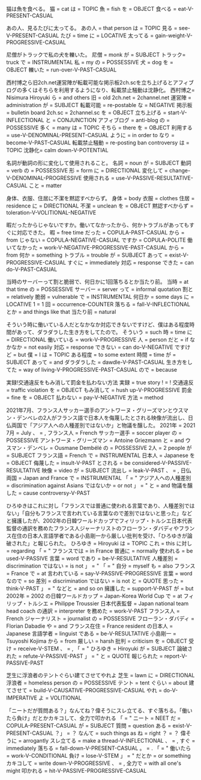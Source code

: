 猫は魚を食べる。
猫 = cat
は = TOPIC
魚 = fish
を = OBJECT
食べる = eat-V-PRESENT-CASUAL

あの人、見るたびに太ってる。
あの人 = that person
は = TOPIC
見る = see-V-PRESENT-CASUAL
たび = time
に = LOCATIVE
太ってる = gain-weight-V-PROGRESSIVE-CASUAL

尼僧がトラックで私の犬を轢いた。
尼僧 = monk
が = SUBJECT
トラック= truck
で = INSTRUMENTAL
私 = my
の = POSSESSIVE
犬 = dog
を = OBJECT
轢いた = run-over-V-PAST-CASUAL

西村博之ら旧2ch.net運営陣が転載可能な掲示板2ch.scを立ち上げるとアフィブログの多くはそちらを利用するようになり、転載禁止騒動は沈静化。
西村博之= Nisimura Hiroyuki
ら = and others
旧 = old
2ch.net = 2channel.net
運営陣 = administration
が = SUBJECT
転載可能 = re-postable
な = NEGATIVE
掲示板 = bulletin board
2ch.sc = 2channel.sc
を = OBJECT
立ち上げる = start-V-INFLECTIONAL
と = CONJUNCTION
アフィブログ = anti-blog
の = POSSESSIVE
多く = many
は = TOPIC
そちら = there
を = OBJECT
利用する = use-V-DENOMINAL-PRESENT-CASUAL
ように = in order to
なり = become-V-PAST-CASUAL
転載禁止騒動 = re-posting ban controversy
は = TOPIC
沈静化= calm down-V-POTENTIAL

名詞が動詞の形に変化して使用されること。 
名詞 = noun
が = SUBJECT
動詞 = verb
の = POSSESSIVE
形 = form
に = DIRECTIONAL
変化して = change-V-DENOMINAL-PROGRESSIVE
使用される = use-V-PASSIVE-RESULTATIVE-CASUAL
こと = matter

 身体、衣服、住居に不潔を黙認すべからず。
身体 = body
衣服 = clothes
住居 = residence
に = DIRECTIONAL
不潔 = unclean
を = OBJECT
黙認すべからず = toleration-V-VOLITIONAL-NEGATIVE

暇だったからじゃないですか。働いてなかったから、何かトラブルがあってもすぐに対応できた。
暇 = free time
だった = COPULA-PAST-CASUAL
から = from
じゃない = COPULA-NEGATIVE-CASUAL
ですか = COPULA-POLITE
働いてなかった = work-V-NEGATIVE-PROGRESSIVE-PAST-CASUAL
から = from
何か = something
トラブル = trouble
が = SUBJECT
あって = exist-V-PROGRESSIVE-CASUAL
すぐに = immediately
対応 = response
できた = can do-V-PAST-CASUAL

当時のサーバーって割と脆弱で、何日かに1回落ちるとか当たり前。
当時 = at that time
の = POSSESSIVE
サーバー = server
って = informal quotation
割と = relatively
脆弱 = vulnerable
で = INSTRUMENTAL
何日か = some days
に = LOCATIVE
1 = 1
回 = occurrence-COUNTER
落ちる = fall-V-INFLECTIONAL
とか = and things like that
当たり前 = natural

そういう時に働いている人だとなかなか対応できないですけど、僕はある程度時間があって、ダラダラした生き方をしてたので。
そういう = such
時 = time
に = DIRECTIONAL
働いている = work-V-PROGRESSIVE
人 = person
だと = if
なかなか = not easily
対応 = response
できない = can do-V-NEGATIVE
ですけど = but
僕 = I
は = TOPIC
ある程度 = to some extent
時間 = time
が = SUBJECT
あって = and
ダラダラした = dawdle-V-PAST-CASUAL
生き方をしてた = way of living-V-PROGRESSIVE-PAST-CASUAL
ので = because

実録!交通違反をもみ消して罰金を払わない方法
実録 = true story
! = !
交通違反 = traffic violation
を = OBJECT
もみ消して = hush up-V-PROGRESSIVE
罰金 = fine
を = OBJECT
払わない = pay-V-NEGATIVE
方法 = method

2021年7月、フランス人サッカー選手のアントワーヌ・グリーズマンとウスマン・デンベレの2人がフランス語で日本人を侮蔑したとされる映像が流出し、日仏両国で「アジア人への人種差別ではないか」と物議を醸した。
2021年 = 2021
7月 = July
、 = ,
フランス人 = French
サッカー選手 = soccer player
の = POSSESSIVE
アントワーヌ・グリーズマン = Antoine Griezmann
と = and
ウスマン・デンベレ = Ousmane Dembélé
の = POSSESSIVE
2人 = 2 people
が = SUBJECT
フランス語 = French
で = INSTRUMENTAL
日本人 = Japanese
を = OBJECT
侮蔑した = insult-V-PAST
とされる = be considered-V-PASSIVE-RESULTATIVE
映像 = video
が = SUBJECT
流出し = leak-V-PAST
、 = ,
日仏両国 = Japan and France
で = INSTRUMENTAL
「 = "
アジア人への人種差別 = discrimination against Asians
ではないか = or not
」 = "
と = and
物議を醸した = cause controversy-V-PAST

ひろゆきはこれに対し「フランスでは普通に使われる言葉であり、人種差別ではない」「自分もフランスで言われている言葉なので差別ではないと思った」などと擁護したが、2002年の日韓ワールドカップでフィリップ・トルシエ日本代表監督の通訳を務めたフランス人ジャーナリストのフローラン・ダバディやフランス在住の日本人言語学者である小島剛一から厳しい批判を受け、「ひろゆきが論破された」と報じられた。 
ひろゆき = Hiroyuki
は = TOPIC
これ = this
に対し = regarding
「 = "
フランスでは = in France
普通に = normally
使われる = be used-V-PASSIVE
言葉 = word
であり = be-V-RESULTATIVE
人種差別 = discrimination
ではない = is not
」 = "
「 = "
自分 = myself
も = also
フランス = France
で = at
言われている = say-V-PASSIVE-PROGRESSIVE
言葉 = word
なので = so
差別 = discrimination
ではない = is not
と = QUOTE
思った = think-V-PAST
」 = "
などと = and so on
擁護した = support-V-PAST
が = but
2002年 = 2002
の日韓ワールドカップ = Japan-Korea World Cup
で = at
フィリップ・トルシエ = Philippe Troussier
日本代表監督 = Japan national team head coach
の通訳 = interpreter
を務めた = work-V-PAST
フランス人 = French
ジャーナリスト = journalist
の = POSSESSIVE
フローラン・ダバディ = Florian Dabadie
や = and
フランス在住 = France resident
の日本人 = Japanese
言語学者 = linguist
である = be-V-RESULTATIVE
小島剛一 = Tsuyoshi Kojima
から = from
厳しい = harsh
批判 = criticism
を = OBJECT
受け = receive-V-STEM
、 = ,
「 = "
ひろゆき = Hiroyuki
が = SUBJECT
論破された = refute-V-PASSIVE-PAST
」 = "
と = QUOTE
報じられた = report-V-PASSIVE-PAST

芝生に浮浪者のテントぐらい建てさせてやれよ
芝生 = lawn
に = DIRECTIONAL
浮浪者 = homeless person
の = POSSESSIVE
テント = tent
ぐらい = about
建てさせて = build-V-CAUSATIVE-PROGRESSIVE-CASUAL
やれ = do-V-IMPERATIVE
よ = VOLITIONAL

「ニートだが質問ある？」なんてね？偉そうにスレ立てる、すぐ落ちる。「働いたら負け」だとかカキコして、全力で叩かれる
「 = "
ニート = NEET
だ = COPULA-PRESENT-CASUAL
が = SUBJECT
質問 = question
ある = exist-V-PRESENT-CASUAL
？」 = ？
なんて = such things as
ね = right
？ = ？
偉そうに = arrogantly
スレ立てる = make a thread-V-INFLECTIONAL
、 = ,
すぐ = immediately
落ちる = fall-down-V-PRESENT-CASUAL
。 = .
「 = "
働いたら = work-V-CONDITIONAL
負け = lose-V-STEM
」 = "
だとか = or something
カキコして = write down-V-PROGRESSIVE
、 = ,
全力で = with all one's might
叩かれる = hit-V-PASSIVE-PROGRESSIVE-CASUAL
